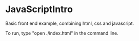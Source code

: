 # JavaScriptIntro

Basic front end example, combining html, css and javascript.

To run, type "open ./index.html" in the command line.
